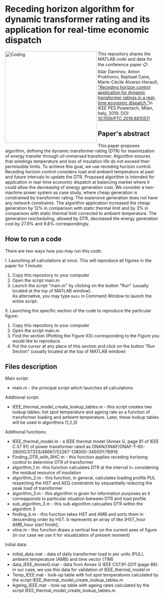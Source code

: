 # Receding horizon algorithm for dynamic transformer rating and its application for real-time economic dispatch
<img align="left" alt="Coding" width="300" src="https://www.showsbee.com/newmaker/www/u/2018/20185/cfr_img/IEEE-PES-PowerTech-2019.png">

  
This repository shares the MATLAB code and data for the conference paper 📋:\
Ildar Daminov, Anton Prokhorov, Raphael Caire, Marie-Cécile Alvarez-Herault, ["Receding horizon control application for dynamic transformer ratings in a real-time economic dispatch,"](https://ieeexplore.ieee.org/document/8810511)in IEEE PES Powertech, Milan, Italy, 2019. DOI: [10.1109/PTC.2019.8810511](https://ieeexplore.ieee.org/document/8810511#:~:text=DOI%3A%2010.1109/PTC.2019.8810511)
  
  
## Paper's abstract
This paper proposes algorithm, defining the dynamic transformer rating (DTR) for maximization of energy transfer through oil-immersed transformer. Algorithm ensures that windings temperature and loss of insulation life do not exceed their permissible limits. To achieve this goal, we use receding horizon control. Receding horizon control considers load and ambient temperature at past and future intervals to update the DTR. Proposed algorithm is intended for application in real-time economic dispatch at balancing market where it could allow the decreasing of energy generation cost. We consider a two-machine power system as case study, where cheap generation is constrained by transformer rating. The expensive generation does not have any network constraints. The algorithm application increased the cheap generation by 12% in comparison with static thermal limit and by 3% in comparison with static thermal limit corrected to ambient temperature. The generation rescheduling, allowed by DTR, decreased the energy generation cost by 27.9% and 9.8% correspondingly.

## How to run a code 
There are two ways how you may run this code:
  
I. Launching all calculations at once. This will reproduce all figures in the paper for 1 minute:
1. Copy this repository to your computer 
2. Open the script main.m
3. Launch the script "main.m" by clicking on the button "Run" (usually located at the top of MATLAB window).\
As alternative, you may type ```main``` 
in Command Window to launch the entire script. 


II. Launching the specific section of the code to reproduce the particular figure: 
1. Copy this repository to your computer 
2. Open the script main.m 
3. Find the section (Plotting the Figure XX) corresponding to the Figure you would like to reproduce. 
4. Put the cursor at any place of this section and click on the button "Run Section" (usually located at the top of MATLAB window)


## Files description
Main script:
* main.m - the principal script which launches all calculations

Additional script:
* IEEE_thermal_model_create_lookup_tables.m - this script creates two lookup tables:  hot spot temperature and ageing rate as a function of transformer loading and ambient temperature.  Later, these lookup tables will be used in algorithms (1,2,3)

Additional functions: 
* IEEE_thermal_model.m - a IEEE thermal model (Annex G, page 81 of IEEE C.57 91) of  power transformer rated as ONAN/ONAF/ONAF-T-60- 28000/37333/46667/52267-138000-34500Y/19919.
* Finding_DTR_with_RHC.m - this function applies receding horizong control to determine DTR of transformer
* algorithm_1.m -this function calculates DTR at the interval t+ considering the residual resource of insulation 
* algorithm_2.m - this function, in general, calculates loading profile PUL respecting the HST and AEQ constraints by sequantially reducing the peak load of transformer
* algorithm_3.m - this algorithm is given for information purposes as it correspponds to particular situation between DTR and load profile. 
* sub_algorithm_3.m - this sub algorithm calcualtes DTR within the algorithm 3 
* finding_b.m - this function takes HST and AMB and sorts them in descending order by HST. b represents an array of like [HST_hour AMB_hour start finish];
* vline.m -  this function draws a vertical line on the current axes of figure (in our case we use it for visualization of present moment)

Initial data:
* initial_data.mat - data of daily transformer load in per units (PUL), ambient temperature (AMB) and time vector (TIM)
* data_IEEE_AnnexG.mat - data from Annex G IEEE C57.91-2011 (page 86). in our case, we use this data for validation of IEEE_thermal_model.m
* Temp_IEEE.mat - look-up table with hot spot temperatures calculated by the script IEEE_thermal_model_create_lookup_tables.m  
* Ageing_IEEE.mat - look-up table with ageing rates calculated by the script IEEE_thermal_model_create_lookup_tables.m 


